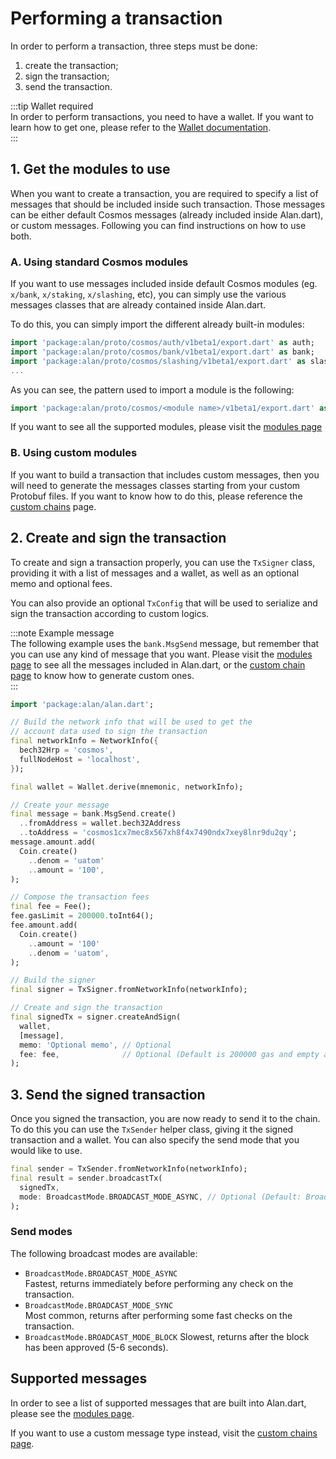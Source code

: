# Performing a transaction
In order to perform a transaction, three steps must be done:

1. create the transaction;
2. sign the transaction;
3. send the transaction.

:::tip Wallet required  
In order to perform transactions, you need to have a wallet. If you want to learn how to get one, please refer to the [Wallet documentation](../wallet/overview.md).  
:::

## 1. Get the modules to use 
When you want to create a transaction, you are required to specify a list of messages that should be included inside such transaction. Those messages can be either default Cosmos messages (already included inside Alan.dart), or custom messages. Following you can find instructions on how to use both. 

### A. Using standard Cosmos modules
If you want to use messages included inside default Cosmos modules (eg. `x/bank`, `x/staking`, `x/slashing`, etc), you can simply use the various messages classes that are already contained inside Alan.dart.

To do this, you can simply import the different already built-in modules:

```dart
import 'package:alan/proto/cosmos/auth/v1beta1/export.dart' as auth;
import 'package:alan/proto/cosmos/bank/v1beta1/export.dart' as bank;
import 'package:alan/proto/cosmos/slashing/v1beta1/export.dart' as slashing;
...
```

As you can see, the pattern used to import a module is the following:

```dart
import 'package:alan/proto/cosmos/<module name>/v1beta1/export.dart' as <module name>;
```

If you want to see all the supported modules, please visit the [modules page](../modules/overview.md)

### B. Using custom modules
If you want to build a transaction that includes custom messages, then you will need to generate the messages classes starting from your custom Protobuf files. If you want to know how to do this, please reference the [custom chains](../custom-chains/overview.md) page.

## 2. Create and sign the transaction
To create and sign a transaction properly, you can use the `TxSigner` class, providing it with a list of messages and a wallet, as well as an optional memo and optional fees.

You can also provide an optional `TxConfig` that will be used to serialize and sign the transaction according to custom logics.

:::note Example message  
The following example uses the `bank.MsgSend` message, but remember that you can use any kind of message that you want. Please visit the [modules page](../modules/overview.md) to see all the messages included in Alan.dart, or the [custom chain page](../custom-chains/overview.md) to know how to generate custom ones.  
:::

```dart
import 'package:alan/alan.dart';

// Build the network info that will be used to get the 
// account data used to sign the transaction
final networkInfo = NetworkInfo({
  bech32Hrp = 'cosmos',
  fullNodeHost = 'localhost',
});

final wallet = Wallet.derive(mnemonic, networkInfo);

// Create your message
final message = bank.MsgSend.create()
  ..fromAddress = wallet.bech32Address
  ..toAddress = 'cosmos1cx7mec8x567xh8f4x7490ndx7xey8lnr9du2qy';
message.amount.add(
  Coin.create()
    ..denom = 'uatom'
    ..amount = '100',
);

// Compose the transaction fees
final fee = Fee();
fee.gasLimit = 200000.toInt64();
fee.amount.add(
  Coin.create()
    ..amount = '100'
    ..denom = 'uatom',
);

// Build the signer
final signer = TxSigner.fromNetworkInfo(networkInfo);

// Create and sign the transaction
final signedTx = signer.createAndSign(
  wallet,
  [message],
  memo: 'Optional memo', // Optional
  fee: fee,              // Optional (Default is 200000 gas and empty amount)
);
```

## 3. Send the signed transaction
Once you signed the transaction, you are now ready to send it to the chain. To do this you can use the `TxSender` helper class, giving it the signed transaction and a wallet. You can also specify the send mode that you would like to use.

```dart
final sender = TxSender.fromNetworkInfo(networkInfo);
final result = sender.broadcastTx(
  signedTx,
  mode: BroadcastMode.BROADCAST_MODE_ASYNC, // Optional (Default: BroadcastMode.BROADCAST_MODE_SYNC)
);
```

### Send modes
The following broadcast modes are available:
- `BroadcastMode.BROADCAST_MODE_ASYNC`  
  Fastest, returns immediately before performing any check on the transaction.
- `BroadcastMode.BROADCAST_MODE_SYNC`  
  Most common, returns after performing some fast checks on the transaction.
- `BroadcastMode.BROADCAST_MODE_BLOCK`
  Slowest, returns after the block has been approved (5-6 seconds).
  
## Supported messages
In order to see a list of supported messages that are built into Alan.dart, please see the [modules page](../modules/overview.md). 

If you want to use a custom message type instead, visit the [custom chains page](../custom-chains/overview.md).
